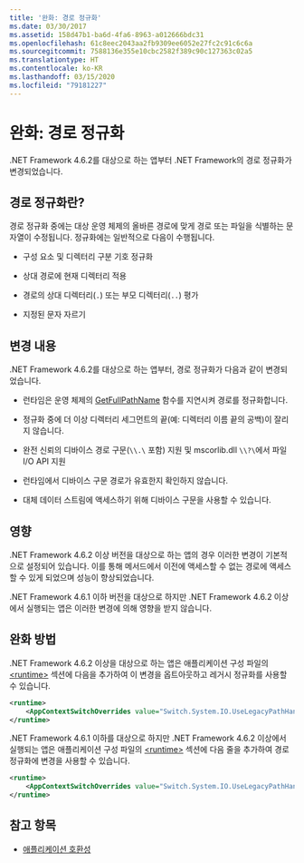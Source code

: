 ```yaml
---
title: '완화: 경로 정규화'
ms.date: 03/30/2017
ms.assetid: 158d47b1-ba6d-4fa6-8963-a012666bdc31
ms.openlocfilehash: 61c8eec2043aa2fb9309ee6052e27fc2c91c6c6a
ms.sourcegitcommit: 7588136e355e10cbc2582f389c90c127363c02a5
ms.translationtype: HT
ms.contentlocale: ko-KR
ms.lasthandoff: 03/15/2020
ms.locfileid: "79181227"
---
```

# <a name="mitigation-path-normalization"></a>완화: 경로 정규화
.NET Framework 4.6.2를 대상으로 하는 앱부터 .NET Framework의 경로 정규화가 변경되었습니다.  
  
## <a name="what-is-path-normalization"></a>경로 정규화란?  
 경로 정규화 중에는 대상 운영 체제의 올바른 경로에 맞게 경로 또는 파일을 식별하는 문자열이 수정됩니다. 정규화에는 일반적으로 다음이 수행됩니다.  
  
- 구성 요소 및 디렉터리 구분 기호 정규화  
  
- 상대 경로에 현재 디렉터리 적용  
  
- 경로의 상대 디렉터리(`.`) 또는 부모 디렉터리(`..`) 평가  
  
- 지정된 문자 자르기  
  
## <a name="the-changes"></a>변경 내용  
 .NET Framework 4.6.2를 대상으로 하는 앱부터, 경로 정규화가 다음과 같이 변경되었습니다.  
  
- 런타임은 운영 체제의 [GetFullPathName](/windows/desktop/api/fileapi/nf-fileapi-getfullpathnamea) 함수를 지연시켜 경로를 정규화합니다.  
  
- 정규화 중에 더 이상 디렉터리 세그먼트의 끝(예: 디렉터리 이름 끝의 공백)이 잘리지 않습니다.  
  
- 완전 신뢰의 디바이스 경로 구문(`\\.\` 포함) 지원 및 mscorlib.dll `\\?\`에서 파일 I/O API 지원  
  
- 런타임에서 디바이스 구문 경로가 유효한지 확인하지 않습니다.  
  
- 대체 데이터 스트림에 액세스하기 위해 디바이스 구문을 사용할 수 있습니다.  
  
## <a name="impact"></a>영향  

.NET Framework 4.6.2 이상 버전을 대상으로 하는 앱의 경우 이러한 변경이 기본적으로 설정되어 있습니다. 이를 통해 메서드에서 이전에 액세스할 수 없는 경로에 액세스할 수 있게 되었으며 성능이 향상되었습니다.  
  
.NET Framework 4.6.1 이하 버전을 대상으로 하지만 .NET Framework 4.6.2 이상에서 실행되는 앱은 이러한 변경에 의해 영향을 받지 않습니다.  
  
## <a name="mitigation"></a>완화 방법  
 .NET Framework 4.6.2 이상을 대상으로 하는 앱은 애플리케이션 구성 파일의 [\<runtime>](../configure-apps/file-schema/runtime/runtime-element.md) 섹션에 다음을 추가하여 이 변경을 옵트아웃하고 레거시 정규화를 사용할 수 있습니다.  
  
```xml  
<runtime>  
    <AppContextSwitchOverrides value="Switch.System.IO.UseLegacyPathHandling=true" />
</runtime>  
```  
  
.NET Framework 4.6.1 이하를 대상으로 하지만 .NET Framework 4.6.2 이상에서 실행되는 앱은 애플리케이션 구성 파일의 [\<runtime>](../configure-apps/file-schema/runtime/runtime-element.md) 섹션에 다음 줄을 추가하여 경로 정규화에 변경을 사용할 수 있습니다.  
  
```xml  
<runtime>  
    <AppContextSwitchOverrides value="Switch.System.IO.UseLegacyPathHandling=false" />
</runtime>  
```  
  
## <a name="see-also"></a>참고 항목

- [애플리케이션 호환성](application-compatibility.md)
